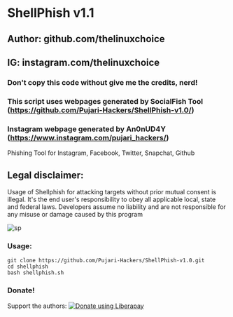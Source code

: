 # ShellPhish v1.1
## Author: github.com/thelinuxchoice
## IG: instagram.com/thelinuxchoice
### Don't copy this code without give me the credits, nerd! 
### This script uses webpages generated by SocialFish Tool (https://github.com/Pujari-Hackers/ShellPhish-v1.0/)
### Instagram webpage generated by An0nUD4Y (https://www.instagram.com/pujari_hackers/)

Phishing Tool for Instagram, Facebook, Twitter, Snapchat, Github

## Legal disclaimer:
Usage of Shellphish for attacking targets without prior mutual consent is illegal. It's the end user's responsibility to obey all applicable local, state and federal laws. Developers assume no liability and are not responsible for any misuse or damage caused by this program 

![sp](https://drive.google.com/file/d/1keAfD5R96SMVKjm4EZZP-bqex5gddA77/view?usp=sharing)

### Usage:
```
git clone https://github.com/Pujari-Hackers/ShellPhish-v1.0.git
cd shellphish
bash shellphish.sh
```

### Donate!
Support the authors:
<noscript><a href="https://rzp.io/i/sUaSyNv"><img alt="Donate using Liberapay" src="https://liberapay.com/assets/widgets/donate.svg"></a></noscript>


